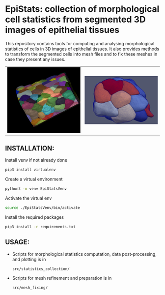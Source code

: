 # EpiStats: collection of morphological cell statistics from segmented 3D images of epithelial tissues

This repository contains tools for computing and analysing morphological statistics of cells in 3D images of epithelial tissues. It also provides methods to transform the segmented cells into mesh files and to fix these meshes in case they present any issues.

<table border="0">
  <tr>
    <td><img src="https://github.com/AntanasMurelis/EpiStats/blob/main/images/segmentation.png" alt="Segmented image" width="600"></td>
    <td><img src="https://github.com/AntanasMurelis/EpiStats/blob/main/images/meshes_group.png" alt="Meshes" width="600"></td>
  </tr>
</table>

## INSTALLATION:
Install venv if not already done
```bash
pip3 install virtualenv
```

Create a virtual environment
```bash
python3 -m venv EpiStatsVenv
```

Activate the virtual env
```bash
source ./EpiStatsVenv/bin/activate
```

Install the required packages
```bash
pip3 install -r requirements.txt
```


## USAGE:
- Scripts for morphological statistics computation, data post-processing, and plotting is in
  ```
  src/statistics_collection/
  ```
- Scripts for mesh refinement and preparation is in
  ```
  src/mesh_fixing/
  ```
 
